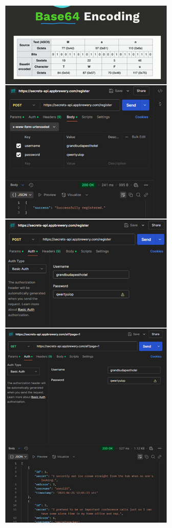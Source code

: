 ![Base 64 Encoding](image.png)
![Postman: Correctly hitting the /register endpoint with a POST request](image-1.png)
![Postman: Form in which to authenticate your details once your Registration is successful](image-2.png)
![Paginated results after authentication of our details](image-3.png)
